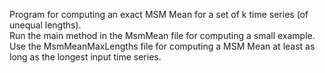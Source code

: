 Program for computing an exact MSM Mean for a set of k time series (of unequal lengths).  
Run the main method in the MsmMean file for computing a small example. 
Use the MsmMeanMaxLengths file for computing a MSM Mean at least as long as the longest input time series. 
